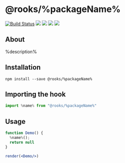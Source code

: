 # @rooks/%packageName%

[![Build Status](https://travis-ci.org/imbhargav5/rooks.svg?branch=master)](https://travis-ci.org/imbhargav5/rooks) ![](https://img.shields.io/npm/v/@rooks/%packageName%/latest.svg) ![](https://img.shields.io/npm/l/@rooks/%packageName%.svg) ![](https://img.shields.io/bundlephobia/min/@rooks/%packageName%.svg) ![](https://img.shields.io/david/imbhargav5/rooks.svg?path=packages%2F%directoryName%)



## About
%description%


[//]: # (Main)

## Installation

```
npm install --save @rooks/%packageName%
```

## Importing the hook

```javascript
import %name% from "@rooks/%packageName%"
```

## Usage

```jsx
function Demo() {
  %name%();
  return null
}

render(<Demo/>)
```
